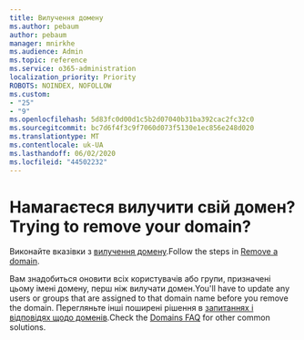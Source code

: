 ```yaml
---
title: Вилучення домену
ms.author: pebaum
author: pebaum
manager: mnirkhe
ms.audience: Admin
ms.topic: reference
ms.service: o365-administration
localization_priority: Priority
ROBOTS: NOINDEX, NOFOLLOW
ms.custom:
- "25"
- "9"
ms.openlocfilehash: 5d83fc0d00d1c5b2d07040b31ba392cac2fc32c0
ms.sourcegitcommit: bc7d6f4f3c9f7060d073f5130e1ec856e248d020
ms.translationtype: MT
ms.contentlocale: uk-UA
ms.lasthandoff: 06/02/2020
ms.locfileid: "44502232"
---
```

# <a name="trying-to-remove-your-domain"></a><span data-ttu-id="6d7c3-102">Намагаєтеся вилучити свій домен?</span><span class="sxs-lookup"><span data-stu-id="6d7c3-102">Trying to remove your domain?</span></span>

<span data-ttu-id="6d7c3-103">Виконайте вказівки з [вилучення домену](https://docs.microsoft.com/microsoft-365/admin/get-help-with-domains/remove-a-domain).</span><span class="sxs-lookup"><span data-stu-id="6d7c3-103">Follow the steps in [Remove a domain](https://docs.microsoft.com/microsoft-365/admin/get-help-with-domains/remove-a-domain).</span></span>
  
<span data-ttu-id="6d7c3-104">Вам знадобиться оновити всіх користувачів або групи, призначені цьому імені домену, перш ніж вилучати домен.</span><span class="sxs-lookup"><span data-stu-id="6d7c3-104">You'll have to update any users or groups that are assigned to that domain name before you remove the domain.</span></span> <span data-ttu-id="6d7c3-105">Перегляньте інші поширені рішення в [запитаннях і відповідях щодо доменів](https://docs.microsoft.com/microsoft-365/admin/setup/domains-faq).</span><span class="sxs-lookup"><span data-stu-id="6d7c3-105">Check the [Domains FAQ](https://docs.microsoft.com/microsoft-365/admin/setup/domains-faq) for other common solutions.</span></span>
  
